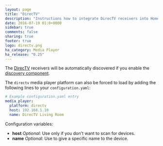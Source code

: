 ```yaml
---
layout: page
title: "DirecTV"
description: "Instructions how to integrate DirecTV receivers into Home Assistant."
date: 2016-07-19 01:0+0000
sidebar: true
comments: false
sharing: true
footer: true
logo: directv.png
ha_category: Media Player
ha_release: "0.25"
---
```


The [DirecTV](http://www.directv.com/) receivers will be automatically discovered if you enable the [discovery component](/components/discovery/).

The `directv` media player platform can also be forced to load by adding the following lines to your `configuration.yaml`:

```yaml
# Example configuration.yaml entry
media_player:
  platform: directv
  host: 192.168.1.10
  name: DirecTV Living Room
```

Configuration variables:

- **host** *Optional*: Use only if you don't want to scan for devices.
- **name** *Optional*: Use to give a specific name to the device.
